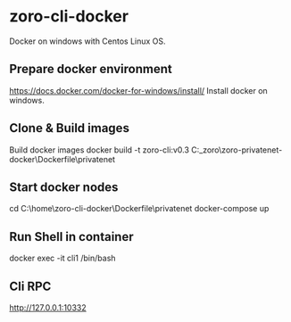 # zoro-cli-docker
Docker on windows with Centos Linux OS.

## Prepare docker environment

https://docs.docker.com/docker-for-windows/install/
Install docker on windows.

## Clone & Build images

Build docker images
docker build -t zoro-cli:v0.3 C:\_zoro\zoro-privatenet-docker\Dockerfile\privatenet

## Start docker nodes
cd C:\home\zoro-cli-docker\Dockerfile\privatenet
docker-compose up

## Run Shell in container
docker exec -it cli1 /bin/bash

## Cli RPC
http://127.0.0.1:10332
